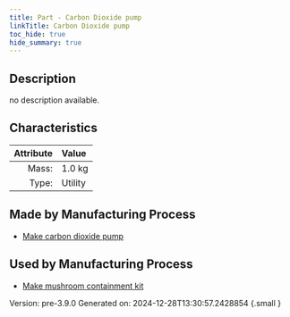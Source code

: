 ```yaml
---
title: Part - Carbon Dioxide pump
linkTitle: Carbon Dioxide pump
toc_hide: true
hide_summary: true
---
```


## Description
no description available.

## Characteristics

| Attribute      | Value |
|--------:|:------|
|Mass:|1.0 kg|
|Type:|Utility|

## Made by Manufacturing Process

- [Make carbon dioxide pump](/docs/definitions/process/make-carbon-dioxide-pump)

## Used by Manufacturing Process

- [Make mushroom containment kit](/docs/definitions/process/make-mushroom-containment-kit)


Version: pre-3.9.0 Generated on: 2024-12-28T13:30:57.2428854
{.small }

